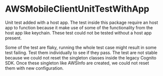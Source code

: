 # AWSMobileClientUnitTestWithApp

Unit test added with a host app. The test inside this package require an host app to function because it make
use of some of the functionality from the host app like keychain. These test could not be tested without a host 
app present.


Some of the test are flaky, running the whole test case might result in some test failing. Test them
individually to see if they pass. The test are not stable because we could not reset the singleton
classes inside the legacy Cognito SDK. Once these singleton like AWSInfo are created, we could not
reset them with new configuration.
